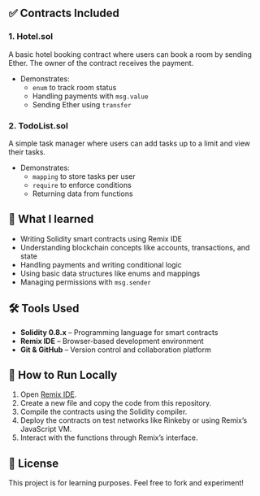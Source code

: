 ## ✅ Contracts Included

### **1. Hotel.sol**
A basic hotel booking contract where users can book a room by sending Ether. The owner of the contract receives the payment.

- Demonstrates:
  - `enum` to track room status
  - Handling payments with `msg.value`
  - Sending Ether using `transfer`

### **2. TodoList.sol**
A simple task manager where users can add tasks up to a limit and view their tasks.

- Demonstrates:
  - `mapping` to store tasks per user
  - `require` to enforce conditions
  - Returning data from functions

## 📖 What I learned

- Writing Solidity smart contracts using Remix IDE
- Understanding blockchain concepts like accounts, transactions, and state
- Handling payments and writing conditional logic
- Using basic data structures like enums and mappings
- Managing permissions with `msg.sender`

## 🛠 Tools Used

- **Solidity 0.8.x** – Programming language for smart contracts
- **Remix IDE** – Browser-based development environment
- **Git & GitHub** – Version control and collaboration platform

## 🚀 How to Run Locally

1. Open [Remix IDE](https://remix.ethereum.org/).
2. Create a new file and copy the code from this repository.
3. Compile the contracts using the Solidity compiler.
4. Deploy the contracts on test networks like Rinkeby or using Remix’s JavaScript VM.
5. Interact with the functions through Remix’s interface.

## 📜 License

This project is for learning purposes. Feel free to fork and experiment!


